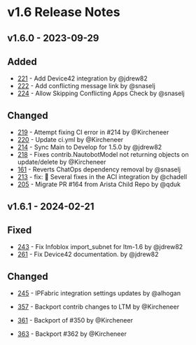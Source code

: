 # v1.6 Release Notes

## v1.6.0 - 2023-09-29

## Added

- [221](https://github.com/nautobot/nautobot-plugin-ssot/pull/221) - Add Device42 integration by @jdrew82
- [222](https://github.com/nautobot/nautobot-plugin-ssot/pull/222) - Add conflicting message link by @snaselj
- [224](https://github.com/nautobot/nautobot-plugin-ssot/pull/224) - Allow Skipping Conflicting Apps Check by @snaselj

## Changed

- [219](https://github.com/nautobot/nautobot-plugin-ssot/pull/219) - Attempt fixing CI error in #214 by @Kircheneer
- [220](https://github.com/nautobot/nautobot-plugin-ssot/pull/220) - Update ci.yml by @Kircheneer
- [214](https://github.com/nautobot/nautobot-plugin-ssot/pull/214) - Sync Main to Develop for 1.5.0 by @jdrew82
- [218](https://github.com/nautobot/nautobot-plugin-ssot/pull/218) - Fixes contrib.NautobotModel not returning objects on update/delete by @Kircheneer
- [161](https://github.com/nautobot/nautobot-plugin-ssot/pull/161) - Reverts ChatOps dependency removal by @snaselj
- [213](https://github.com/nautobot/nautobot-plugin-ssot/pull/213) - fix: :bug: Several fixes in the ACI integration by @chadell
- [205](https://github.com/nautobot/nautobot-plugin-ssot/pull/205) - Migrate PR #164 from Arista Child Repo by @qduk

## v1.6.1 - 2024-02-21

## Fixed

- [243](https://github.com/nautobot/nautobot-app-ssot/pull/243) - Fix Infoblox import_subnet for ltm-1.6 by @jdrew82
- [261](https://github.com/nautobot/nautobot-app-ssot/pull/261) - Fix Device42 documentation. by @jdrew82

## Changed

- [245](https://github.com/nautobot/nautobot-app-ssot/pull/245) - IPFabric integration settings updates by @alhogan

- [357](https://github.com/nautobot/nautobot-app-ssot/pull/357) - Backport contrib changes to LTM by @Kircheneer
- [361](https://github.com/nautobot/nautobot-app-ssot/pull/361) - Backport of #350 by @Kircheneer
- [363](https://github.com/nautobot/nautobot-app-ssot/pull/363) - Backport #362 by @Kircheneer
